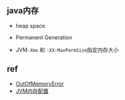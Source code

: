 

## java内存
+ heap space 
+ Permanent Generation

+ JVM`-Xmx` 和 `-XX:MaxPermSize`指定内存大小



## ref

+ [OutOfMemoryError](https://blog.csdn.net/renfufei/article/details/76350794)
+ [JVM内存配置](https://www.jianshu.com/p/b01672d469e4)